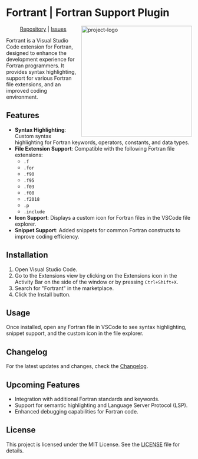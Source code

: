 # Fortrant | Fortran Support Plugin

<img 
    src="https://github.com/IsMoreiraKt/fortrant/blob/b778968cb1ce8e374ba1699ce50d7f04ae80da6a/resources/icons/fortran-icon.png"
    alt="project-logo" 
    width="300px" 
    align="right"
/>

<p align="center">
    <a href="https://github.com/IsMoreiraKt/fortrant">Repository</a> |
    <a href="https://github.com/IsMoreiraKt/fortrant/issues">Issues</a>
</p>

Fortrant is a Visual Studio Code extension for Fortran, designed to enhance the development experience for Fortran programmers. It provides syntax highlighting, support for various Fortran file extensions, and an improved coding environment.


## Features
- **Syntax Highlighting**: Custom syntax highlighting for Fortran keywords, operators, constants, and data types.
- **File Extension Support**: Compatible with the following Fortran file extensions:
  - `.f`
  - `.for`
  - `.f90`
  - `.f95`
  - `.f03`
  - `.f08`
  - `.f2018`
  - `.p`
  - `.include`
- **Icon Support**: Displays a custom icon for Fortran files in the VSCode file explorer.
- **Snippet Support**: Added snippets for common Fortran constructs to improve coding efficiency.


## Installation
1. Open Visual Studio Code.
2. Go to the Extensions view by clicking on the Extensions icon in the Activity Bar on the side of the window or by pressing `Ctrl+Shift+X`.
3. Search for "Fortrant" in the marketplace.
4. Click the Install button.


## Usage
Once installed, open any Fortran file in VSCode to see syntax highlighting, snippet support, and the custom icon in the file explorer.


## Changelog
For the latest updates and changes, check the [Changelog](https://github.com/IsMoreiraKt/fortrant/blob/main/CHANGELOG.md).


## Upcoming Features
- Integration with additional Fortran standards and keywords.
- Support for semantic highlighting and Language Server Protocol (LSP).
- Enhanced debugging capabilities for Fortran code.


## License
This project is licensed under the MIT License. See the [LICENSE](https://github.com/IsMoreiraKt/fortrant/blob/main/LICENSE) file for details.